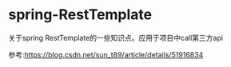 # spring-RestTemplate
关于spring RestTemplate的一些知识点。应用于项目中call第三方api

参考:https://blog.csdn.net/sun_t89/article/details/51916834
